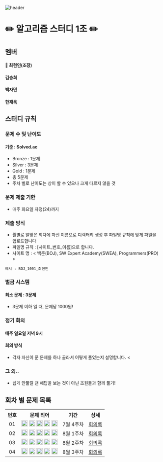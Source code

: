![header](https://capsule-render.vercel.app/api?type=waving&color=afeeee&height=150&section=header&text=Group1&fontSize=45&fontColor=4682b4&fontAlign=85&fontAlignY=30)

# :pencil2: 알고리즘 스터디 1조 :pencil2:

## 멤버
<!-- 깃허브 이모지 : https://github.com/ikatyang/emoji-cheat-sheet/blob/master/README.md -->
 #### :space_invader: 최현인(조장) 
 #### 김승희
 #### 백자민
 #### 한재욱
## 스터디 규칙
 ### 문제 수 및 난이도
 #### 기준 : Solved.ac
 - Bronze : 1문제
 - Silver : 3문제
 - Gold   : 1문제
 - 총 5문제
 - 주차 별로 난이도는 상이 할 수 있으나 크게 다르지 않을 것
 ### 문제 제출 기한
 - 매주 화요일 자정(24)까지
 ### 제출 방식
 - 월별로 알맞은 회차에 자신 이름으로 디렉터리 생성 후 파일명 규칙에 맞게 파일을 업로드합니다
 - 파일명 규칙 : [사이트_번호_이름]으로 합니다.
 - 사이트 명 : < 백준(BOJ), SW Expert Academy(SWEA), Programmers(PRO) >
 ```
 예시 : BOJ_1001_최현인
 ```
 ### 벌금 시스템
 #### 최소 문제 : 3문제
 - 3문제 이하 일 때, 문제당 1000원!
 ### 정기 회의
 #### 매주 일요일 저녁 9시
 #### 회의 방식
 - 각자 자신이 푼 문제를 하나 골라서 어떻게 풀었는지 설명합니다.
 <
 ### 그 외..
 - 쉽게 안풀릴 땐 해답을 보는 것이 아닌 조원들과 함께 풀기!
 
 
## 회차 별 문제 목록
<table align="center">
  <tr>
    <th align="center">번호</th>
    <th align="center">문제 티어</th>
    <th align="center">기간</th>
    <th align="center">상세</th>
  </tr>
  <tr>
    <td align="center">01</td>
    <td align="center">
      <a href="https://www.acmicpc.net/problem/1100"><img src="https://d2gd6pc034wcta.cloudfront.net/tier/4.svg" class="solvedac-tier" width=20px></a>
      <a href="https://www.acmicpc.net/problem/1059"><img src="https://d2gd6pc034wcta.cloudfront.net/tier/6.svg" class="solvedac-tier" width=20px></a>
      <a href="https://www.acmicpc.net/problem/1051"><img src="https://d2gd6pc034wcta.cloudfront.net/tier/7.svg" class="solvedac-tier" width=20px></a>
      <a href="https://www.acmicpc.net/problem/2468"><img src="https://d2gd6pc034wcta.cloudfront.net/tier/10.svg" class="solvedac-tier" width=20px></a>
      <a href="https://www.acmicpc.net/problem/2573"><img src="https://d2gd6pc034wcta.cloudfront.net/tier/12.svg" class="solvedac-tier" width=20px></a>
    </td>
    <td align="center">7월 4주차</td>
    <td align="center"><a href="https://github.com/SSAFY-8-Algorithms-Study/Group1/blob/main/2022-08/7-4/README.md">회의록</a></td>
  </tr>
  <tr>
    <td align="center">02</td>
    <td align="center">
      <a href="https://www.acmicpc.net/problem/2563"><img src="https://d2gd6pc034wcta.cloudfront.net/tier/5.svg" class="solvedac-tier" width=20px></a>
      <a href="https://www.acmicpc.net/problem/2304"><img src="https://d2gd6pc034wcta.cloudfront.net/tier/9.svg" class="solvedac-tier" width=20px></a>
      <a href="https://www.acmicpc.net/problem/2630"><img src="https://d2gd6pc034wcta.cloudfront.net/tier/9.svg" class="solvedac-tier" width=20px></a>
      <a href="https://www.acmicpc.net/problem/1931"><img src="https://d2gd6pc034wcta.cloudfront.net/tier/10.svg" class="solvedac-tier" width=20px></a>
      <a href="https://www.acmicpc.net/problem/2206"><img src="https://d2gd6pc034wcta.cloudfront.net/tier/12.svg" class="solvedac-tier" width=20px></a>
    </td>
    <td align="center">8월 1주차</td>
    <td align="center"><a href="https://github.com/SSAFY-8-Algorithms-Study/Group1/blob/main/2022-08/8-1/README.md">회의록</a></td>
  </tr>
  <tr>
    <td align="center">03</td>
    <td align="center">
      <a href="https://www.acmicpc.net/problem/1193"><img src="https://d2gd6pc034wcta.cloudfront.net/tier/5.svg" class="solvedac-tier" width=20px></a>
      <a href="https://www.acmicpc.net/problem/16922"><img src="https://d2gd6pc034wcta.cloudfront.net/tier/8.svg" class="solvedac-tier" width=20px></a>
      <a href="https://www.acmicpc.net/problem/1213"><img src="https://d2gd6pc034wcta.cloudfront.net/tier/8.svg" class="solvedac-tier" width=20px></a>
      <a href="https://www.acmicpc.net/problem/2178"><img src="https://d2gd6pc034wcta.cloudfront.net/tier/10.svg" class="solvedac-tier" width=20px></a>
      <a href="https://www.acmicpc.net/problem/3425"><img src="https://d2gd6pc034wcta.cloudfront.net/tier/13.svg" class="solvedac-tier" width=20px></a>
    </td>
    <td align="center">8월 2주차</td>
    <td align="center"><a href="https://github.com/SSAFY-8-Algorithms-Study/Group1/blob/main/2022-08/8-2/README.md">회의록</a></td>
  </tr>
 <tr>
    <td align="center">04</td>
    <td align="center">
      <a href="https://www.acmicpc.net/problem/17608"><img src="https://d2gd6pc034wcta.cloudfront.net/tier/4.svg" class="solvedac-tier" width=20px></a>
      <a href="https://www.acmicpc.net/problem/2960"><img src="https://d2gd6pc034wcta.cloudfront.net/tier/7.svg" class="solvedac-tier" width=20px></a>
      <a href="https://www.acmicpc.net/problem/2290"><img src="https://d2gd6pc034wcta.cloudfront.net/tier/9.svg" class="solvedac-tier" width=20px></a>
      <a href="https://www.acmicpc.net/problem/11286"><img src="https://d2gd6pc034wcta.cloudfront.net/tier/10.svg" class="solvedac-tier" width=20px></a>
      <a href="https://www.acmicpc.net/problem/2447"><img src="https://d2gd6pc034wcta.cloudfront.net/tier/11.svg" class="solvedac-tier" width=20px></a>
    </td>
    <td align="center">8월 3주차</td>
    <td align="center"><a href="https://github.com/SSAFY-8-Algorithms-Study/Group1/blob/main/2022-08/8-3/README.md">회의록</a></td>
  </tr>
</table>
